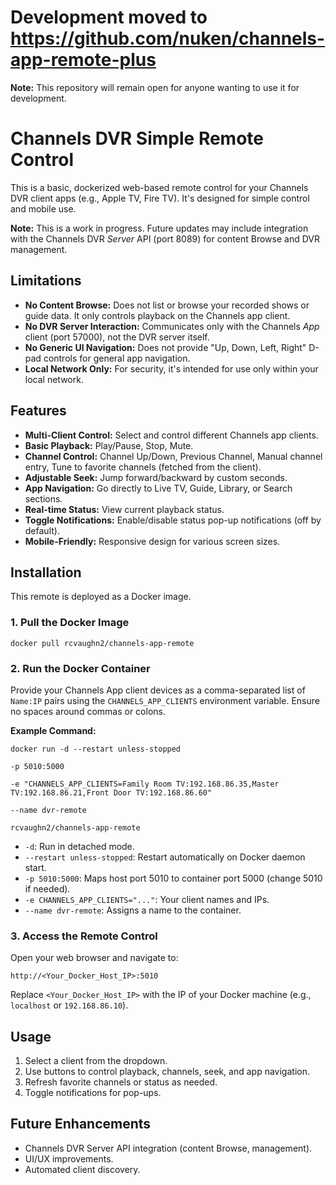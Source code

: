 # Development moved to https://github.com/nuken/channels-app-remote-plus
**Note:** This repository will remain open for anyone wanting to use it for development.


# Channels DVR Simple Remote Control

This is a basic, dockerized web-based remote control for your Channels DVR client apps (e.g., Apple TV, Fire TV). It's designed for simple control and mobile use.

**Note:** This is a work in progress. Future updates may include integration with the Channels DVR *Server* API (port 8089) for content Browse and DVR management.

## Limitations

* **No Content Browse:** Does not list or browse your recorded shows or guide data. It only controls playback on the Channels app client.
* **No DVR Server Interaction:** Communicates only with the Channels *App* client (port 57000), not the DVR server itself.
* **No Generic UI Navigation:** Does not provide "Up, Down, Left, Right" D-pad controls for general app navigation.
* **Local Network Only:** For security, it's intended for use only within your local network.

## Features

* **Multi-Client Control:** Select and control different Channels app clients.
* **Basic Playback:** Play/Pause, Stop, Mute.
* **Channel Control:** Channel Up/Down, Previous Channel, Manual channel entry, Tune to favorite channels (fetched from the client).
* **Adjustable Seek:** Jump forward/backward by custom seconds.
* **App Navigation:** Go directly to Live TV, Guide, Library, or Search sections.
* **Real-time Status:** View current playback status.
* **Toggle Notifications:** Enable/disable status pop-up notifications (off by default).
* **Mobile-Friendly:** Responsive design for various screen sizes.

## Installation

This remote is deployed as a Docker image.

### 1. Pull the Docker Image
```
docker pull rcvaughn2/channels-app-remote
```

### 2. Run the Docker Container

Provide your Channels App client devices as a comma-separated list of `Name:IP` pairs using the `CHANNELS_APP_CLIENTS` environment variable. Ensure no spaces around commas or colons.

**Example Command:**
```
docker run -d --restart unless-stopped

-p 5010:5000

-e "CHANNELS_APP_CLIENTS=Family Room TV:192.168.86.35,Master TV:192.168.86.21,Front Door TV:192.168.86.60"

--name dvr-remote

rcvaughn2/channels-app-remote
```

* `-d`: Run in detached mode.
* `--restart unless-stopped`: Restart automatically on Docker daemon start.
* `-p 5010:5000`: Maps host port 5010 to container port 5000 (change 5010 if needed).
* `-e CHANNELS_APP_CLIENTS="..."`: Your client names and IPs.
* `--name dvr-remote`: Assigns a name to the container.

### 3. Access the Remote Control

Open your web browser and navigate to:

`http://<Your_Docker_Host_IP>:5010`

Replace `<Your_Docker_Host_IP>` with the IP of your Docker machine (e.g., `localhost` or `192.168.86.10`).

## Usage

1.  Select a client from the dropdown.
2.  Use buttons to control playback, channels, seek, and app navigation.
3.  Refresh favorite channels or status as needed.
4.  Toggle notifications for pop-ups.

## Future Enhancements

* Channels DVR Server API integration (content Browse, management).
* UI/UX improvements.
* Automated client discovery.
